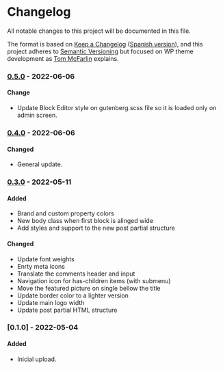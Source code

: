 # Changelog

All notable changes to this project will be documented in this file.

The format is based on [Keep a Changelog](https://keepachangelog.com/en/1.0.0/) ([Spanish version](https://keepachangelog.com/es-ES/1.0.0/)),
and this project adheres to [Semantic Versioning](https://semver.org/spec/v2.0.0.html) but focused on WP theme development as [Tom McFarlin](https://tommcfarlin.com/wordpress-theme-updates/) explains.

### [0.5.0](https://github.com/LuisColome/lacolasa/releases/tag/v0.5.0) - 2022-06-06

#### Change

-   Update Block Editor style on gutenberg.scss file so it is loaded only on admin screen.

### [0.4.0](https://github.com/LuisColome/lacolasa/releases/tag/v0.4.0) - 2022-06-06

#### Changed

-   General update.

### [0.3.0](https://github.com/LuisColome/lacolasa/releases/tag/v0.3.0) - 2022-05-11

#### Added

-   Brand and custom property colors
-   New body class when first block is alinged wide
-   Add styles and support to the new post partial structure

#### Changed

-   Update font weights
-   Enrty meta icons
-   Translate the comments header and input
-   Navigation icon for has-children items (with submenu)
-   Move the featured picture on single bellow the title
-   Update border color to a lighter version
-   Update main logo width
-   Update post partial HTML structure

### [0.1.0] - 2022-05-04

#### Added

-   Inicial upload.
